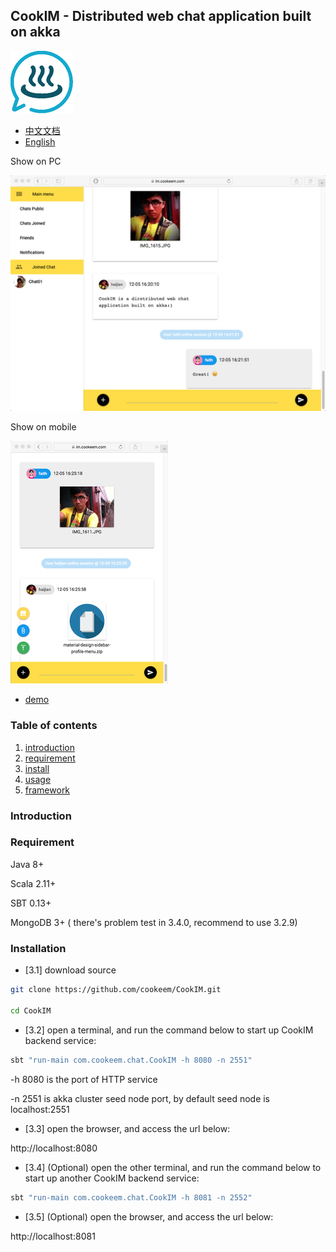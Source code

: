 ## CookIM - Distributed web chat application built on akka

![CookIM logo](docs/cookim.png)

- [中文文档](README_CN.md)
- [English](README.md)

Show on PC

![screen snapshot](docs/screen.png) 

Show on mobile

![screen snapshot](docs/screen2.png)

- [demo](https://im.cookeem.com)

### Table of contents
1. [introduction](#introduction)
1. [requirement](#requirement)
1. [install](#installation)
1. [usage](#usage)
1. [framework](#framework)

### Introduction


### Requirement
Java 8+

Scala 2.11+

SBT 0.13+

MongoDB 3+ ( there's problem test in 3.4.0, recommend to use 3.2.9)

### Installation
- [3.1] download source
```sh
git clone https://github.com/cookeem/CookIM.git

cd CookIM
```

- [3.2] open a terminal, and run the command below to start up CookIM backend service:

```sh
sbt "run-main com.cookeem.chat.CookIM -h 8080 -n 2551"
```
-h 8080 is the port of HTTP service

-n 2551 is akka cluster seed node port, by default seed node is localhost:2551

- [3.3] open the browser, and access the url below:

http://localhost:8080

- [3.4]  (Optional) open the other terminal, and run the command below to start up another CookIM backend service:
```sh
sbt "run-main com.cookeem.chat.CookIM -h 8081 -n 2552"
```

- [3.5] (Optional) open the browser, and access the url below:

http://localhost:8081

